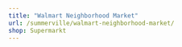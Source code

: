 ```yaml
---
title: "Walmart Neighborhood Market"
url: /summerville/walmart-neighborhood-market/
shop: Supermarkt
---
```

